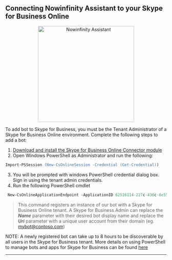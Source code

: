 
## Connecting Nowinfinity Assistant to your Skype for Business Online
<p align="center">
  <img align="bottom" alt="Nowinfinity Assistant" width="300" src="https://assistant.leo.nowinfinity.com.au/content/png_tr.png">
</p>
To add bot to Skype for Business, you must be the Tenant Administrator of a Skype for Business Online environment. Complete the following steps to add a bot:

1. [Download and install the Skype for Business Online Connector module](Download%20and%20install%20the%20Skype%20for%20Business%20Online%20Connector%20module)
2. Open Windows PowerShell as Administrator and run the following:
```ps
Import-PSSession (New-CsOnlineSession -Credential (Get-Credential))
```
3. You will be prompted with windows PowerShell credential dialog box. Sign in using the tenant admin credentials.
4. Run the following PowerShell cmdlet
```ps
 New-CsOnlineApplicationEndpoint -ApplicationID 62516114-227c-436c-8e55-e7dcf50e7474 -Name "Rosie - Nowinfinity Assistant" -Uri sip:<ni.assistant.bot@yourdomain.com>
```
>This command registers an instance of our bot with a Skype for Business Online tenant. A Skype for Business Admin can replace the **_Name_** parameter with their desired bot display name and replace the **_Uri_** parameter with a unique user account from their domain (eg. mybot@contoso.com)

NOTE: A newly registered bot can take up to 8 hours to be discoverable by all users in the Skype for Business tenant. More details on using PowerShell to manage bots and apps for Skype for Business can be found [here](https://msdn.microsoft.com/en-us/skype/trusted-application-api/docs/trustedapplicationendpoint)
***
[//]: # (Resources: https://skypeappregistration.azurewebsites.net/bot/62516114-227c-436c-8e55-e7dcf50e7474 , https://msdn.microsoft.com/en-us/skype/Skype-For-Business-Bot-Framework/docs/overview)

